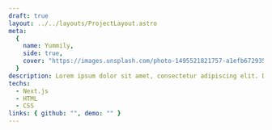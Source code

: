 ```yaml
---
draft: true
layout: ../../layouts/ProjectLayout.astro
meta:
  {
    name: Yummily,
    side: true,
    cover: "https://images.unsplash.com/photo-1495521821757-a1efb6729352?ixlib=rb-4.0.3&ixid=M3wxMjA3fDB8MHxzZWFyY2h8Mnx8cmVjaXBlfGVufDB8fDB8fHww&auto=format&fit=crop&w=500&q=60",
  }
description: Lorem ipsum dolor sit amet, consectetur adipiscing elit. Dolor etiam lacus congue lacus, enim ultrices consequat. Pharetra vel varius et laoreet ultrices.
techs:
  - Next.js
  - HTML
  - CSS
links: { github: "", demo: "" }
---
```

